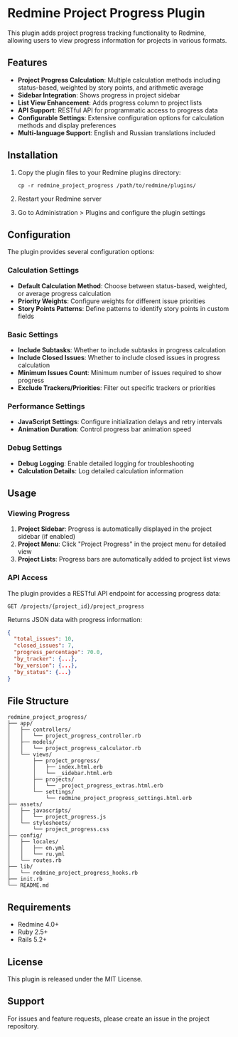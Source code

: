 # Redmine Project Progress Plugin

This plugin adds project progress tracking functionality to Redmine, allowing users to view progress information for projects in various formats.

## Features

- **Project Progress Calculation**: Multiple calculation methods including status-based, weighted by story points, and arithmetic average
- **Sidebar Integration**: Shows progress in project sidebar
- **List View Enhancement**: Adds progress column to project lists
- **API Support**: RESTful API for programmatic access to progress data
- **Configurable Settings**: Extensive configuration options for calculation methods and display preferences
- **Multi-language Support**: English and Russian translations included

## Installation

1. Copy the plugin files to your Redmine plugins directory:
   ```
   cp -r redmine_project_progress /path/to/redmine/plugins/
   ```

2. Restart your Redmine server

3. Go to Administration > Plugins and configure the plugin settings

## Configuration

The plugin provides several configuration options:

### Calculation Settings
- **Default Calculation Method**: Choose between status-based, weighted, or average progress calculation
- **Priority Weights**: Configure weights for different issue priorities
- **Story Points Patterns**: Define patterns to identify story points in custom fields

### Basic Settings
- **Include Subtasks**: Whether to include subtasks in progress calculation
- **Include Closed Issues**: Whether to include closed issues in progress calculation
- **Minimum Issues Count**: Minimum number of issues required to show progress
- **Exclude Trackers/Priorities**: Filter out specific trackers or priorities

### Performance Settings
- **JavaScript Settings**: Configure initialization delays and retry intervals
- **Animation Duration**: Control progress bar animation speed

### Debug Settings
- **Debug Logging**: Enable detailed logging for troubleshooting
- **Calculation Details**: Log detailed calculation information

## Usage

### Viewing Progress

1. **Project Sidebar**: Progress is automatically displayed in the project sidebar (if enabled)
2. **Project Menu**: Click "Project Progress" in the project menu for detailed view
3. **Project Lists**: Progress bars are automatically added to project list views

### API Access

The plugin provides a RESTful API endpoint for accessing progress data:

```
GET /projects/{project_id}/project_progress
```

Returns JSON data with progress information:
```json
{
  "total_issues": 10,
  "closed_issues": 7,
  "progress_percentage": 70.0,
  "by_tracker": {...},
  "by_version": {...},
  "by_status": {...}
}
```

## File Structure

```
redmine_project_progress/
├── app/
│   ├── controllers/
│   │   └── project_progress_controller.rb
│   ├── models/
│   │   └── project_progress_calculator.rb
│   └── views/
│       ├── project_progress/
│       │   ├── index.html.erb
│       │   └── _sidebar.html.erb
│       ├── projects/
│       │   └── _project_progress_extras.html.erb
│       └── settings/
│           └── redmine_project_progress_settings.html.erb
├── assets/
│   ├── javascripts/
│   │   └── project_progress.js
│   └── stylesheets/
│       └── project_progress.css
├── config/
│   ├── locales/
│   │   ├── en.yml
│   │   └── ru.yml
│   └── routes.rb
├── lib/
│   └── redmine_project_progress_hooks.rb
├── init.rb
└── README.md
```

## Requirements

- Redmine 4.0+
- Ruby 2.5+
- Rails 5.2+

## License

This plugin is released under the MIT License.

## Support

For issues and feature requests, please create an issue in the project repository.

